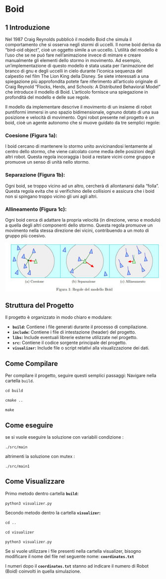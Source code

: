 # Boid

## 1 Introduzione

Nel 1987 Craig Reynolds pubblicò il modello Boid che simula il comportamento che si osserva negli stormi di uccelli. Il nome boid deriva da “bird-oid object”, cioè un oggetto simile a un uccello. L’utilità del modello è l’uso che se ne può fare nell’animazione invece di mimare e creare manualmente gli elementi dello stormo in movimento. Ad esempio, un’implementazione di questo modello è stata usata per l’animazione del branco di gnu e degli uccelli in cielo durante l’iconica sequenza del calpestio nel film The Lion King della Disney. Se siete interessati a una spiegazione più approfondita potete fare riferimento all’articolo originale di Craig Reynold “Flocks, Herds, and Schools: A Distributed Behavioral Model” che introduce il modello di Boid. L’articolo fornisce una spiegazione in profondità del modello e delle sue regole.

Il modello da implementare descrive il movimento di un insieme di robot puntiformi immersi in uno spazio bidimensionale, ognuno dotato di una sua posizione e velocità di movimento. Ogni robot presente nel progetto è un boid, cioè un agente autonomo che si muove guidato da tre semplici regole:

### Coesione (Figura 1a):
I boid cercano di mantenere lo stormo unito avvicinandosi lentamente al centro dello stormo, che viene calcolato come media delle posizioni degli
altri robot. Questa regola incoraggia i boid a restare vicini come gruppo e promuove un senso di unità nello stormo.
### Separazione (Figura 1b): 
Ogni boid, se troppo vicino ad un altro, cercherà di allontanarsi dalla “folla”. Questa regola evita che si verifichino delle collisioni e assicura che i boid non si spingano troppo vicino gli uni agli altri.
### Allineamento (Figura 1c): 
Ogni boid cerca di adattare la propria velocità (in direzione, verso e modulo) a quella degli altri componenti dello stormo. Questa regola promuove un movimento nella stessa direzione dei vicini, contribuendo a un moto di gruppo più coesivo.

<div align="center">
  <img src="https://github.com/Brook06/Boid/blob/main/images/Regole%20del%20modello%20Boid.jpeg" alt="Test Image">
</div>

## Struttura del Progetto

Il progetto è organizzato in modo chiaro e modulare:

- **`build`:** Contiene i file generati durante il processo di compilazione.
- **`include`:** Contiene i file di intestazione (header) del progetto.
- **`libs`:** Include eventuali librerie esterne utilizzate nel progetto.
- **`src`:** Contiene il codice sorgente principale del progetto.
- **`visualizer`:** Include file o script relativi alla visualizzazione dei dati.

## Come Compilare

Per compilare il progetto, seguire questi semplici passaggi:
Navigare nella cartella `build`.

   `cd build`

   `cmake ..`

   `make`


## Come eseguire

se si vuole eseguire la soluzione con variabili condizione :

   `./src/main`

altrimenti la soluzione con mutex :

   `./src/main1`

## Come Visualizzare

Primo metodo dentro cartella **`build`:**
  
  `python3 visualizer.py`

Secondo metodo dentro la cartella **`visualizer`:**

   `cd ..`

   `cd visualizer`

   `python3 visualizer.py`

Se si vuole utilizzare i file presenti nella cartella visualizer, bisogno modificare il nome del file nel seguente nome:
  **`coordinates.txt`**
  
I numeri dopo il  **`coordinates.txt`** stanno ad indicare il numero di Robot (Boid) coinvolti in quella simulazione.

